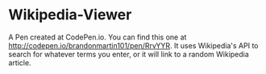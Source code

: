 # Wikipedia-Viewer

A Pen created at CodePen.io. You can find this one at http://codepen.io/brandonmartin101/pen/RrvYYR. It uses Wikipedia's API to search for whatever terms you enter, or it will link to a random Wikipedia article.

